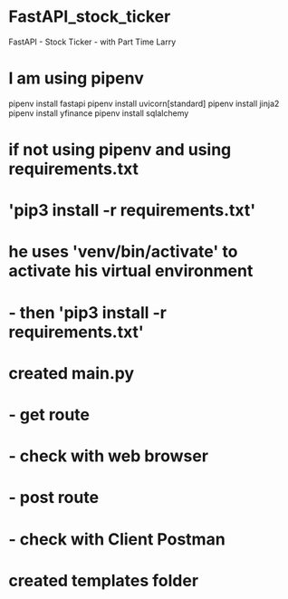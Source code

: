 # FastAPI_stock_ticker
FastAPI - Stock Ticker - with Part Time Larry


# I am using pipenv
pipenv install fastapi
pipenv install uvicorn[standard]
pipenv install jinja2
pipenv install yfinance
pipenv install sqlalchemy

# if not using pipenv and using requirements.txt
# 'pip3 install -r requirements.txt'
# he uses 'venv/bin/activate' to activate his virtual environment
#   - then 'pip3 install -r requirements.txt'


# created main.py
# - get route
#   - check with web browser
# - post route
#   -  check with Client Postman

# created templates folder
